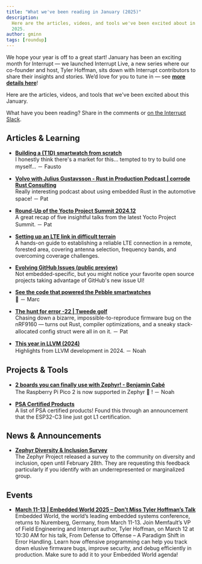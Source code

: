 ```yaml
---
title: "What we've been reading in January (2025)"
description:
  Here are the articles, videos, and tools we've been excited about in January
  2025.
author: gminn
tags: [roundup]
---
```


<!-- excerpt start -->

We hope your year is off to a great start! January has been an exciting month
for Interrupt — we launched Interrupt Live, a new series where our co-founder
and host, Tyler Hoffman, sits down with Interrupt contributors to share their
insights and stories. We’d love for you to tune in — see
[**more details here**](https://interrupt.memfault.com/blog/interrupt-live)!

Here are the articles, videos, and tools that we've been excited about this
January.

<!-- excerpt end -->

What have you been reading? Share in the comments or
[on the Interrupt Slack](https://interrupt-slack.herokuapp.com/).

## Articles & Learning

- [**Building a (T1D) smartwatch from scratch**](https://andrewchilds.com/posts/building-a-t1d-smartwatch-from-scratch)<br>
  I honestly think there's a market for this... tempted to try to build one
  myself... － Fausto

- [**Volvo with Julius Gustavsson - Rust in Production Podcast | corrode Rust Consulting**](https://corrode.dev/podcast/s03e08-volvo/)<br>
  Really interesting podcast about using embedded Rust in the automotive
  space! － Pat

- [**Round-Up of the Yocto Project Summit 2024.12**](https://burkhardstubert.substack.com/p/round-up-of-the-yocto-project-summit-86d?r=17mfiy&utm_campaign=post&utm_medium=web&triedRedirect=true)<br>
  A great recap of five insightful talks from the latest Yocto Project
  Summit. － Pat

- [**Setting up an LTE link in difficult terrain**](https://m0agx.eu/setting-up-an-lte-link-in-difficult-terrain.html)<br>
  A hands-on guide to establishing a reliable LTE connection in a remote,
  forested area, covering antenna selection, frequency bands, and overcoming
  coverage challenges.

- [**Evolving GitHub Issues (public preview)**](https://github.blog/changelog/2025-01-13-evolving-github-issues-public-preview/)<br>
  Not embedded-specific, but you might notice your favorite open source projects
  taking advantage of GitHub's new issue UI!

- [**See the code that powered the Pebble smartwatches**](https://opensource.googleblog.com/2025/01/see-code-that-powered-pebble-smartwatches.html)<br>
  🥳 － Marc

- [**The hunt for error -22 | Tweede golf**](https://tweedegolf.nl/en/blog/145/the-hunt-for-error--22)<br>
  Chasing down a bizarre, impossible-to-reproduce firmware bug on the nRF9160 —
  turns out Rust, compiler optimizations, and a sneaky stack-allocated config
  struct were all in on it. － Pat

- [**This year in LLVM (2024)**](https://www.npopov.com/2025/01/05/This-year-in-LLVM-2024.html)<br>
  Highlights from LLVM development in 2024. － Noah

## Projects & Tools

- [**2 boards you can finally use with Zephyr! - Benjamin Cabé**](https://blog.benjamin-cabe.com/2025/01/14/2-boards-you-can-finally-use-with-zephyr#raspberry-pi-pico-2)<br>
  The Raspberry Pi Pico 2 is now supported in Zephyr 🥳 ! － Noah

- [**PSA Certified Products**](<https://products.psacertified.org/?ct=t(EMAIL_CAMPAIGN_12_31_2024_16_39)&page=1#results>)<br>
  A list of PSA certified products! Found this through an announcement that the
  ESP32-C3 line just got L1 certification.

## News & Announcements

- [**Zephyr Diversity & Inclusion Survey**](https://linuxfoundation.research.net/r/zephyr-diversity)<br>
  The Zephyr Project released a survey to the community on diversity and
  inclusion, open until February 28th. They are requesting this feedback
  particularly if you identify with an underrepresented or marginalized group.

## Events

- [**March 11-13 | Embedded World 2025 – Don’t Miss Tyler Hoffman’s Talk**](https://www.embedded-world.de/en)<br>
  Embedded World, the world’s leading embedded systems conference, returns to
  Nuremberg, Germany, from March 11-13. Join Memfault’s VP of Field Engineering
  and Interrupt author, Tyler Hoffman, on March 12 at 10:30 AM for his talk,
  From Defense to Offense – A Paradigm Shift in Error Handling. Learn how
  offensive programming can help you track down elusive firmware bugs, improve
  security, and debug efficiently in production. Make sure to add it to your
  Embedded World agenda!
